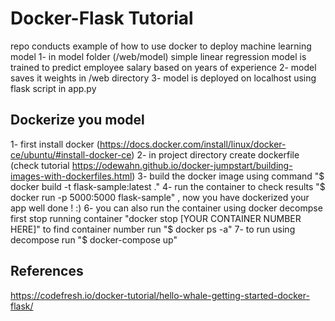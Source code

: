 # Docker-Flask Tutorial #
 repo conducts example of how to use docker to deploy machine learning model
1- in model folder (/web/model) simple linear regression model is trained to predict employee salary based on years of experience
2- model saves it weights in /web directory
3- model is deployed on localhost using flask script in app.py
 
## Dockerize you model ##
1- first install docker (https://docs.docker.com/install/linux/docker-ce/ubuntu/#install-docker-ce)
2- in project directory create dockerfile (check tutorial https://odewahn.github.io/docker-jumpstart/building-images-with-dockerfiles.html)
3- build the docker image using command "$ docker build -t flask-sample:latest ."
4- run the container to check results "$ docker run -p 5000:5000 flask-sample" , now you have dockerized your app well done ! :)
6- you can also run the container using docker decompse first stop running container "docker stop [YOUR CONTAINER NUMBER HERE]" to find container number run "$ docker ps -a"
7- to run using decompose run "$ docker-compose up"


## References ##
https://codefresh.io/docker-tutorial/hello-whale-getting-started-docker-flask/
